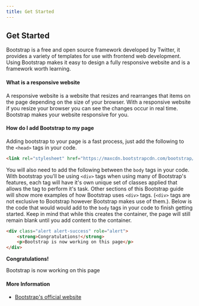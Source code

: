 ```yaml
---
title: Get Started
---
```

## Get Started
Bootstrap is a free and open source framework developed by Twitter, it provides a variety of templates for use with frontend web development. Using Bootstrap makes it easy to design a fully responsive website and is a framework worth learning.

#### What is a responsive website
A responsive website is a website that resizes and rearranges that items on the page depending on the size of your browser. With a responsive website if you resize your browser you can see the changes occur in real time. Bootstrap makes your website responsive for you.

#### How do I add Bootstrap to my page
Adding bootstrap to your page is a fast process, just add the following to the `<head>` tags in your code.
```html
<link rel="stylesheet" href="https://maxcdn.bootstrapcdn.com/bootstrap/3.3.7/css/bootstrap.min.css" integrity="sha384-BVYiiSIFeK1dGmJRAkycuHAHRg32OmUcww7on3RYdg4Va+PmSTsz/K68vbdEjh4u" crossorigin="anonymous">
```

You will also need to add the following between the `body` tags in your code. With bootstrap you'll be using `<div>` tags when using many of Bootstrap's features, each tag will have it's own unique set of classes applied that allows the tag to perform it's task. Other sections of this Bootstrap guide will show more examples of how Bootstrap uses `<div>` tags. (`<div>` tags are not exclusive to Bootstrap however Bootstrap makes use of them.). Below is the code that would would add to the `body` tags in your code to finish getting started. Keep in mind that while this creates the container, the page will still remain blank until you add content to the container.
```html
<div class="alert alert-success" role="alert">
    <strong>Congratulations!</strong>
    <p>Bootstrap is now working on this page</p>
</div>
```
<div class="alert alert-success" role="alert">
    <strong>Congratulations!</strong>
    <p>Bootstrap is now working on this page</p>
</div>

#### More Information
* <a href='http://getbootstrap.com/getting-started/' target='_blank' rel='nofollow'>Bootstrap's official website</a>